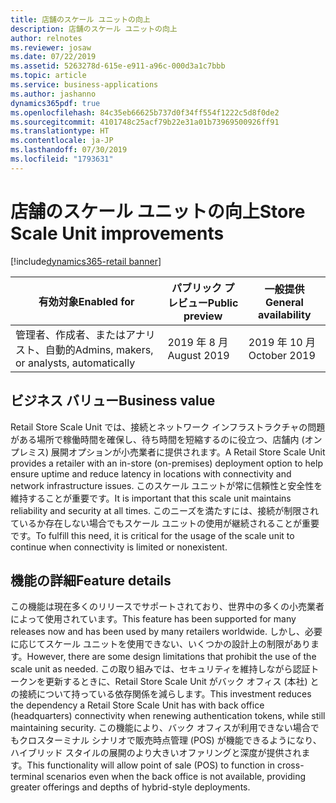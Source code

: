 ```yaml
---
title: 店舗のスケール ユニットの向上
description: 店舗のスケール ユニットの向上
author: relnotes
ms.reviewer: josaw
ms.date: 07/22/2019
ms.assetid: 5263278d-615e-e911-a96c-000d3a1c7bbb
ms.topic: article
ms.service: business-applications
ms.author: jashanno
dynamics365pdf: true
ms.openlocfilehash: 84c35eb66625b737d0f34ff554f1222c5d8f0de2
ms.sourcegitcommit: 4101748c25acf79b22e31a01b73969500926ff91
ms.translationtype: HT
ms.contentlocale: ja-JP
ms.lasthandoff: 07/30/2019
ms.locfileid: "1793631"
---
```

# <a name="store-scale-unit-improvements"></a><span data-ttu-id="a93cb-103">店舗のスケール ユニットの向上</span><span class="sxs-lookup"><span data-stu-id="a93cb-103">Store Scale Unit improvements</span></span>
[!include[dynamics365-retail banner](../includes/dynamics365-retail.md)]

| <span data-ttu-id="a93cb-104">有効対象</span><span class="sxs-lookup"><span data-stu-id="a93cb-104">Enabled for</span></span>    |  <span data-ttu-id="a93cb-105">パブリック プレビュー</span><span class="sxs-lookup"><span data-stu-id="a93cb-105">Public preview</span></span> | <span data-ttu-id="a93cb-106">一般提供</span><span class="sxs-lookup"><span data-stu-id="a93cb-106">General availability</span></span> | 
| ---------- | ---------- |---------- |
|<span data-ttu-id="a93cb-107">管理者、作成者、またはアナリスト、自動的</span><span class="sxs-lookup"><span data-stu-id="a93cb-107">Admins, makers, or analysts, automatically</span></span>|<span data-ttu-id="a93cb-108">2019 年 8 月</span><span class="sxs-lookup"><span data-stu-id="a93cb-108">August 2019</span></span>| <span data-ttu-id="a93cb-109">2019 年 10 月</span><span class="sxs-lookup"><span data-stu-id="a93cb-109">October 2019</span></span>|


## <a name="business-value"></a><span data-ttu-id="a93cb-110">ビジネス バリュー</span><span class="sxs-lookup"><span data-stu-id="a93cb-110">Business value</span></span>
<!-- bv start -->
<span data-ttu-id="a93cb-111">Retail Store Scale Unit では、接続とネットワーク インフラストラクチャの問題がある場所で稼働時間を確保し、待ち時間を短縮するのに役立つ、店舗内 (オンプレミス) 展開オプションが小売業者に提供されます。</span><span class="sxs-lookup"><span data-stu-id="a93cb-111">A Retail Store Scale Unit provides a retailer with an in-store (on-premises) deployment option to help ensure uptime and reduce latency in locations with connectivity and network infrastructure issues.</span></span>  <span data-ttu-id="a93cb-112">このスケール ユニットが常に信頼性と安全性を維持することが重要です。</span><span class="sxs-lookup"><span data-stu-id="a93cb-112">It is important that this scale unit maintains reliability and security at all times.</span></span>  <span data-ttu-id="a93cb-113">このニーズを満たすには、接続が制限されているか存在しない場合でもスケール ユニットの使用が継続されることが重要です。</span><span class="sxs-lookup"><span data-stu-id="a93cb-113">To fulfill this need, it is critical for the usage of the scale unit to continue when connectivity is limited or nonexistent.</span></span>
<!-- bv end -->



## <a name="feature-details"></a><span data-ttu-id="a93cb-114">機能の詳細</span><span class="sxs-lookup"><span data-stu-id="a93cb-114">Feature details</span></span>
<!--feature detail start -->
<span data-ttu-id="a93cb-115">この機能は現在多くのリリースでサポートされており、世界中の多くの小売業者によって使用されています。</span><span class="sxs-lookup"><span data-stu-id="a93cb-115">This feature has been supported for many releases now and has been used by many retailers worldwide.</span></span> <span data-ttu-id="a93cb-116">しかし、必要に応じてスケール ユニットを使用できない、いくつかの設計上の制限があります。</span><span class="sxs-lookup"><span data-stu-id="a93cb-116">However, there are some design limitations that prohibit the use of the scale unit as needed.</span></span> <span data-ttu-id="a93cb-117">この取り組みでは、セキュリティを維持しながら認証トークンを更新するときに、Retail Store Scale Unit がバック オフィス (本社) との接続について持っている依存関係を減らします。</span><span class="sxs-lookup"><span data-stu-id="a93cb-117">This investment reduces the dependency a Retail Store Scale Unit has with back office (headquarters) connectivity when renewing authentication tokens, while still maintaining security.</span></span> <span data-ttu-id="a93cb-118">この機能により、バック オフィスが利用できない場合でもクロスターミナル シナリオで販売時点管理 (POS) が機能できるようになり、ハイブリッド スタイルの展開のより大きいオファリングと深度が提供されます。</span><span class="sxs-lookup"><span data-stu-id="a93cb-118">This functionality will allow point of sale (POS) to function in cross-terminal scenarios even when the back office is not available, providing greater offerings and depths of hybrid-style deployments.</span></span>
<!--feature detail end -->











